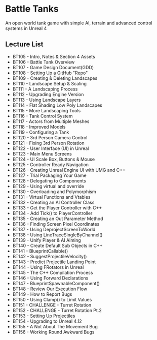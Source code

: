  # Battle Tanks

An open world tank game with simple AI, terrain and advanced control systems in Unreal 4

## Lecture List
* BT105 - Intro, Notes & Section 4 Assets
* BT106 - Battle Tank Overview
* BT107 - Game Design Document(GDD)
* BT108 - Setting Up a GitHub "Repo"
* BT109 - Creating & Deleting Landscapes
* BT110 - Landscape Setup & Scaling
* BT111 - A Landscaping Process
* BT112 - Upgrading Engine Version
* BT113	- Using Landscape Layers
* BT114 - Flat Shading Low Poly Landscapes
* BT115 - More Landscaping Tools
* BT116 - Tank Control System
* BT117 - Actors from Multiple Meshes
* BT118 - Improved Models
* BT119 - Configuring a Tank
* BT120 - 3rd Person Camera Control
* BT121 - Fixing 3rd Person Rotation
* BT122 - User Interface (UI) in Unreal
* BT123 - Main Menu Screens
* BT124 - UI Scale Box, Buttons & Mouse
* BT125 - Controller Ready Navigation
* BT126 - Creating Unreal Engine UI with UMG and C++
* BT127 - Trial Packaging Your Game
* BT128 - Delegating to Components
* BT129 - Using virtual and override
* BT130 - Overloading and Polymorphism
* BT131 - Virtual Functions and Vtables
* BT132 - Creating an AI Controller Class
* BT133 - Get the Player Controller with C++
* BT134 - Add Tick() to PlayerController
* BT135 - Creating an Out Parameter Method
* BT136 - Finding Screen Pixel Coordinates
* BT137 - Using DeprojectScreenToWorld
* BT138 - Using LineTraceSingleByChannel()
* BT139 - Unify Player & AI Aiming
* BT140 - Create Default Sub Objects in C++
* BT141 - BlueprintCallable()
* BT142 - SuggestProjectileVelocity()
* BT143 - Predict Projectile Landing Point
* BT144 - Using FRotators in Unreal
* BT145 - The C++ Compilation Process
* BT146 - Using Forward Declarations
* BT147 - BlueprintSpawnableComponent()
* BT148 - Review Our Execution Flow
* BT149 - How to Report Bugs
* BT150 - Using Clamp() to Limit Values
* BT151 - CHALLENGE - Turret Rotation
* BT152 - CHALLENGE - Turret Rotation Pt.2
* BT153 - Setting Up Projectiles
* BT154 - Upgrading to Unreal 4.12
* BT155 - A Not About The Movement Bug
* BT156 - Working Round Awkward Bugs




